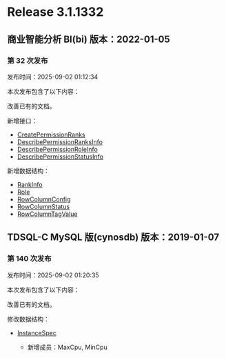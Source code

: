 # Release 3.1.1332

## 商业智能分析 BI(bi) 版本：2022-01-05

### 第 32 次发布

发布时间：2025-09-02 01:12:34

本次发布包含了以下内容：

改善已有的文档。

新增接口：

* [CreatePermissionRanks](https://cloud.tencent.com/document/api/590/122913)
* [DescribePermissionRanksInfo](https://cloud.tencent.com/document/api/590/122912)
* [DescribePermissionRoleInfo](https://cloud.tencent.com/document/api/590/122911)
* [DescribePermissionStatusInfo](https://cloud.tencent.com/document/api/590/122910)

新增数据结构：

* [RankInfo](https://cloud.tencent.com/document/api/590/73726#RankInfo)
* [Role](https://cloud.tencent.com/document/api/590/73726#Role)
* [RowColumnConfig](https://cloud.tencent.com/document/api/590/73726#RowColumnConfig)
* [RowColumnStatus](https://cloud.tencent.com/document/api/590/73726#RowColumnStatus)
* [RowColumnTagValue](https://cloud.tencent.com/document/api/590/73726#RowColumnTagValue)



## TDSQL-C MySQL 版(cynosdb) 版本：2019-01-07

### 第 140 次发布

发布时间：2025-09-02 01:20:35

本次发布包含了以下内容：

改善已有的文档。

修改数据结构：

* [InstanceSpec](https://cloud.tencent.com/document/api/1003/48097#InstanceSpec)

	* 新增成员：MaxCpu, MinCpu




